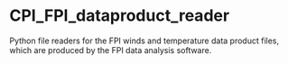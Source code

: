 # CPI_FPI_dataproduct_reader

Python file readers for the FPI winds and temperature data product files, which are produced by the FPI data analysis software.